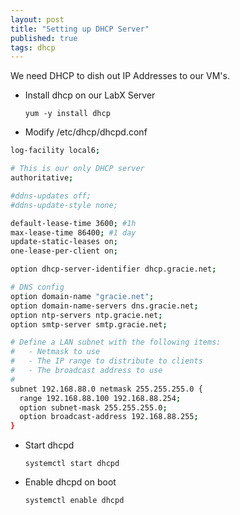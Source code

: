 ```yaml
---
layout: post
title: "Setting up DHCP Server"
published: true
tags: dhcp
---
```


We need DHCP to dish out IP Addresses to our VM's.

* Install dhcp on our LabX Server

    `yum -y install dhcp`

* Modify /etc/dhcp/dhcpd.conf

```bash
log-facility local6;

# This is our only DHCP server
authoritative;

#ddns-updates off;
#ddns-update-style none;

default-lease-time 3600; #1h
max-lease-time 86400; #1 day
update-static-leases on;
one-lease-per-client on;

option dhcp-server-identifier dhcp.gracie.net;

# DNS config
option domain-name "gracie.net";
option domain-name-servers dns.gracie.net;
option ntp-servers ntp.gracie.net;
option smtp-server smtp.gracie.net;

# Define a LAN subnet with the following items:
#   - Netmask to use
#   - The IP range to distribute to clients
#   - The broadcast address to use
#
subnet 192.168.88.0 netmask 255.255.255.0 {
  range 192.168.88.100 192.168.88.254;
  option subnet-mask 255.255.255.0;
  option broadcast-address 192.168.88.255;
}
```

* Start dhcpd

    `systemctl start dhcpd`

* Enable dhcpd on boot

    `systemctl enable dhcpd`
